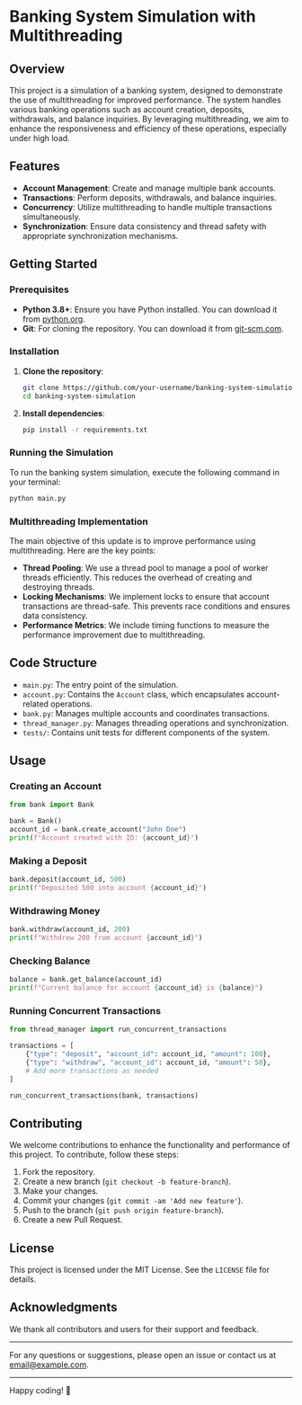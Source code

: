 # Banking System Simulation with Multithreading

## Overview

This project is a simulation of a banking system, designed to demonstrate the use of multithreading for improved performance. The system handles various banking operations such as account creation, deposits, withdrawals, and balance inquiries. By leveraging multithreading, we aim to enhance the responsiveness and efficiency of these operations, especially under high load.

## Features

- **Account Management**: Create and manage multiple bank accounts.
- **Transactions**: Perform deposits, withdrawals, and balance inquiries.
- **Concurrency**: Utilize multithreading to handle multiple transactions simultaneously.
- **Synchronization**: Ensure data consistency and thread safety with appropriate synchronization mechanisms.

## Getting Started

### Prerequisites

- **Python 3.8+**: Ensure you have Python installed. You can download it from [python.org](https://www.python.org/downloads/).
- **Git**: For cloning the repository. You can download it from [git-scm.com](https://git-scm.com/downloads).

### Installation

1. **Clone the repository**:
    ```bash
    git clone https://github.com/your-username/banking-system-simulation.git
    cd banking-system-simulation
    ```

2. **Install dependencies**:
    ```bash
    pip install -r requirements.txt
    ```

### Running the Simulation

To run the banking system simulation, execute the following command in your terminal:
```bash
python main.py
```

### Multithreading Implementation

The main objective of this update is to improve performance using multithreading. Here are the key points:

- **Thread Pooling**: We use a thread pool to manage a pool of worker threads efficiently. This reduces the overhead of creating and destroying threads.
- **Locking Mechanisms**: We implement locks to ensure that account transactions are thread-safe. This prevents race conditions and ensures data consistency.
- **Performance Metrics**: We include timing functions to measure the performance improvement due to multithreading.

## Code Structure

- `main.py`: The entry point of the simulation.
- `account.py`: Contains the `Account` class, which encapsulates account-related operations.
- `bank.py`: Manages multiple accounts and coordinates transactions.
- `thread_manager.py`: Manages threading operations and synchronization.
- `tests/`: Contains unit tests for different components of the system.

## Usage

### Creating an Account

```python
from bank import Bank

bank = Bank()
account_id = bank.create_account("John Doe")
print(f"Account created with ID: {account_id}")
```

### Making a Deposit

```python
bank.deposit(account_id, 500)
print(f"Deposited 500 into account {account_id}")
```

### Withdrawing Money

```python
bank.withdraw(account_id, 200)
print(f"Withdrew 200 from account {account_id}")
```

### Checking Balance

```python
balance = bank.get_balance(account_id)
print(f"Current balance for account {account_id} is {balance}")
```

### Running Concurrent Transactions

```python
from thread_manager import run_concurrent_transactions

transactions = [
    {"type": "deposit", "account_id": account_id, "amount": 100},
    {"type": "withdraw", "account_id": account_id, "amount": 50},
    # Add more transactions as needed
]

run_concurrent_transactions(bank, transactions)
```

## Contributing

We welcome contributions to enhance the functionality and performance of this project. To contribute, follow these steps:

1. Fork the repository.
2. Create a new branch (`git checkout -b feature-branch`).
3. Make your changes.
4. Commit your changes (`git commit -am 'Add new feature'`).
5. Push to the branch (`git push origin feature-branch`).
6. Create a new Pull Request.

## License

This project is licensed under the MIT License. See the `LICENSE` file for details.

## Acknowledgments

We thank all contributors and users for their support and feedback.

---

For any questions or suggestions, please open an issue or contact us at [email@example.com](mailto:email@example.com).

---

Happy coding! 🚀
